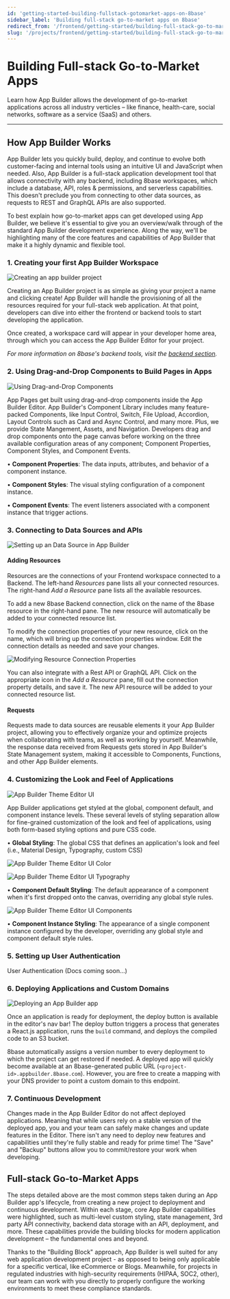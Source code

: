 ```yaml
---
id: 'getting-started-building-fullstack-gotomarket-apps-on-8base'
sidebar_label: 'Building full-stack go-to-market apps on 8base'
redirect_from: '/frontend/getting-started/building-full-stack-go-to-market-apps-on-8base'
slug: '/projects/frontend/getting-started/building-full-stack-go-to-market-apps-on-8base'
---
```


# Building Full-stack Go-to-Market Apps

Learn how App Builder allows the development of go-to-market applications across all industry verticles – like finance, health-care, social networks, software as a service (SaaS) and others.

---

## How App Builder Works

App Builder lets you quickly build, deploy, and continue to evolve both customer-facing and internal tools using an intuitive UI and JavaScript when needed. Also, App Builder is a full-stack application development tool that allows connectivity with any backend, including 8base workspaces, which include a database, API, roles & permissions, and serverless capabilities. This doesn't preclude you from connecting to other data sources, as requests to REST and GraphQL APIs are also supported.

To best explain how go-to-market apps can get developed using App Builder, we believe it's essential to give you an overview/walk through of the standard App Builder development experience. Along the way, we'll be highlighting many of the core features and capabilities of App Builder that make it a highly dynamic and flexible tool.

### 1. Creating your first App Builder Workspace

![Creating an app builder project](./_images/ab-create-app.png)

Creating an App Builder project is as simple as giving your project a name and clicking create! App Builder will handle the provisioning of all the resources required for your full-stack web application. At that point, developers can dive into either the frontend or backend tools to start developing the application.

Once created, a workspace card will appear in your developer home area, through which you can access the App Builder Editor for your project.

_For more information on 8base's backend tools, visit the [backend section](../backend/backend-index.md)._

### 2. Using Drag-and-Drop Components to Build Pages in Apps

![Using Drag-and-Drop Components](./_images/ab-component-library-1.png)

App Pages get built using drag-and-drop components inside the App Builder Editor. App Builder's Component Library includes many feature-packed Components, like Input Control, Switch, File Upload, Accordion, Layout Controls such as Card and Async Control, and many more. Plus, we provide State Mangement, Assets, and Navigation. Developers drag and drop components onto the page canvas before working on the three available configuration areas of any component; Component Properties, Component Styles, and Component Events.

• **Component Properties**: The data inputs, attributes, and behavior of a component instance.

• **Component Styles**: The visual styling configuration of a component instance.

• **Component Events**: The event listeners associated with a component instance that trigger actions.

### 3. Connecting to Data Sources and APIs

![Setting up an Data Source in App Builder](./_images/ab-resources-create-1.png)

#### Adding Resources

Resources are the connections of your Frontend workspace connected to a Backend. The left-hand _Resources_ pane lists all your connected resources. The right-hand _Add a Resource_ pane lists all the available resources.

To add a new 8base Backend connection, click on the name of the 8base resource in the right-hand pane. The new resource will automatically be added to your connected resource list.

To modify the connection properties of your new resource, click on the name, which will bring up the connection properties window. Edit the connection details as needed and save your changes.

![Modifying Resource Connection Properties](./_images/ab-resources-edit-connection-properties.png)

You can also integrate with a Rest API or GraphQL API. Click on the appropriate icon in the _Add a Resource_ pane, fill out the connection property details, and save it. The new API resource will be added to your connected resource list.

#### Requests

Requests made to data sources are reusable elements it your App Builder project, allowing you to effectively organize your and optimize projects when collaborating with teams, as well as working by yourself. Meanwhile, the response data received from Requests gets stored in App Builder's State Management system, making it accessible to Components, Functions, and other App Builder elements.

### 4. Customizing the Look and Feel of Applications

![App Builder Theme Editor UI](./_images/ab-theme-editor-1.png)

App Builder applications get styled at the global, component default, and component instance levels. These several levels of styling separation allow for fine-grained customization of the look and feel of applications, using both form-based styling options and pure CSS code.

• **Global Styling**: The global CSS that defines an application's look and feel (i.e., Material Design, Typography, custom CSS)

![App Builder Theme Editor UI Color](./_images/ab-theme-editor-color.png)

![App Builder Theme Editor UI Typography](./_images/ab-theme-editor-typography.png)

• **Component Default Styling**: The default appearance of a component when it's first dropped onto the canvas, overriding any global style rules.

![App Builder Theme Editor UI Components](./_images/ab-theme-editor-components.png)

• **Component Instance Styling**: The appearance of a single component instance configured by the developer, overriding any global style and component default style rules.

### 5. Setting up User Authentication

User Authentication (Docs coming soon...)

### 6. Deploying Applications and Custom Domains

![Deploying an App Builder app](./_images/ab-deploy-pane-1.png)

Once an application is ready for deployment, the deploy button is available in the editor's nav bar! The deploy button triggers a process that generates a React.js application, runs the `build` command, and deploys the compiled code to an S3 bucket.

8base automatically assigns a version number to every deployment to which the project can get restored if needed. A deployed app will quickly become available at an 8base-generated public URL (`<project-id>.appbuilder.8base.com`). However, you are free to create a mapping with your DNS provider to point a custom domain to this endpoint.

### 7. Continuous Development

Changes made in the App Builder Editor do not affect deployed applications. Meaning that while users rely on a stable version of the deployed app, you and your team can safely make changes and update features in the Editor. There isn't any need to deploy new features and capabilities until they're fully stable and ready for prime time! The "Save" and "Backup" buttons allow you to commit/restore your work when developing.

## Full-stack Go-to-Market Apps

The steps detailed above are the most common steps taken during an App Builder app's lifecycle, from creating a new project to deployment and continuous development. Within each stage, core App Builder capabilities were highlighted, such as multi-level custom styling, state management, 3rd party API connectivity, backend data storage with an API, deployment, and more. These capabilities provide the building blocks for modern application development – the fundamental ones and beyond.

Thanks to the "Building Block" approach, App Builder is well suited for any web application development project - as opposed to being only applicable for a specific vertical, like eCommerce or Blogs. Meanwhile, for projects in regulated industries with high-security requirements (HIPAA, SOC2, other), our team can work with you directly to properly configure the working environments to meet these compliance standards.
